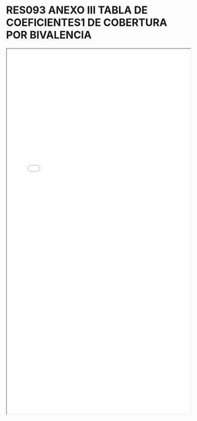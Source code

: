 # RES093 ANEXO III TABLA DE COEFICIENTES1 DE COBERTURA POR BIVALENCIA

<iframe src="../RES093 ANEXO III TABLA DE COEFICIENTES1 DE COBERTURA POR BIVALENCIA.pdf" width="100%" height="1000px"></iframe>
